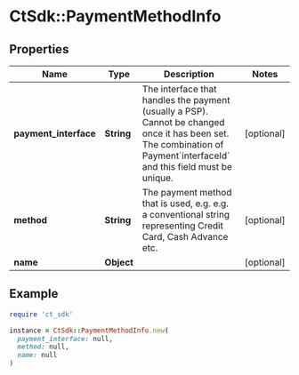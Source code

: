 # CtSdk::PaymentMethodInfo

## Properties

| Name | Type | Description | Notes |
| ---- | ---- | ----------- | ----- |
| **payment_interface** | **String** | The interface that handles the payment (usually a PSP). Cannot be changed once it has been set. The combination of Payment&#x60;interfaceId&#x60; and this field must be unique. | [optional] |
| **method** | **String** | The payment method that is used, e.g. e.g. a conventional string representing Credit Card, Cash Advance etc. | [optional] |
| **name** | **Object** |  | [optional] |

## Example

```ruby
require 'ct_sdk'

instance = CtSdk::PaymentMethodInfo.new(
  payment_interface: null,
  method: null,
  name: null
)
```

